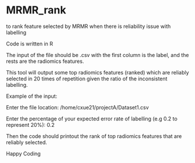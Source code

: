 # MRMR_rank
to rank feature selected by MRMR when there is reliability issue with labelling

Code is written in R

The input of the file should be .csv with the first column is the label, and the rests are the radiomics features.

This tool will output some top radiomics features (ranked) which are reliably selected in 20 times of repetition given the ratio of the inconsistent labelling.

Example of the input: 

Enter the file location: /home/cxue21/projectA/Dataset1.csv

Enter the percentage of your expected error rate of labelling (e.g 0.2 to represent 20%): 0.2

Then the code should printout the rank of top radiomics features that are reliably selected.

Happy Coding

